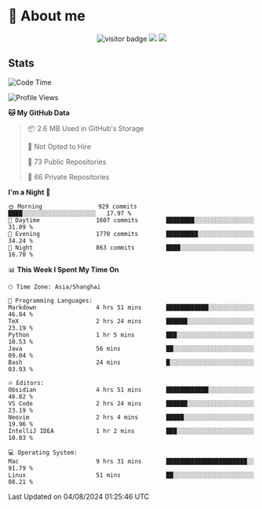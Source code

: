 <!-- ![](https://youpai.roccoshi.top/img/20200804214216.png) -->

# 🧐 About me
 
<p align="center">
<img src="https://visitor-badge.laobi.icu/badge?page_id=Lincest.Lincest&title=hits" alt="visitor badge"/>
<a href="mailto:imroccoshi@gmail.com"><img src="https://img.shields.io/badge/gmail-imroccoshi%40gmail.com-red"></a>
<a href="https://blog.roccoshi.top"><img src="https://img.shields.io/badge/blog-roccoshi-green"></a>
</p>

## Stats

<!--START_SECTION:waka-->
![Code Time](http://img.shields.io/badge/Code%20Time-1%2C450%20hrs%207%20mins-blue)

![Profile Views](http://img.shields.io/badge/Profile%20Views-0-blue)

**🐱 My GitHub Data** 

> 📦 2.6 MB Used in GitHub's Storage 
 > 
> 🚫 Not Opted to Hire
 > 
> 📜 73 Public Repositories 
 > 
> 🔑 66 Private Repositories 
 > 
**I'm a Night 🦉** 

```text
🌞 Morning                929 commits         ████░░░░░░░░░░░░░░░░░░░░░   17.97 % 
🌆 Daytime                1607 commits        ████████░░░░░░░░░░░░░░░░░   31.09 % 
🌃 Evening                1770 commits        █████████░░░░░░░░░░░░░░░░   34.24 % 
🌙 Night                  863 commits         ████░░░░░░░░░░░░░░░░░░░░░   16.70 % 
```


📊 **This Week I Spent My Time On** 

```text
🕑︎ Time Zone: Asia/Shanghai

💬 Programming Languages: 
Markdown                 4 hrs 51 mins       ████████████░░░░░░░░░░░░░   46.84 % 
TeX                      2 hrs 24 mins       ██████░░░░░░░░░░░░░░░░░░░   23.19 % 
Python                   1 hr 5 mins         ███░░░░░░░░░░░░░░░░░░░░░░   10.53 % 
Java                     56 mins             ██░░░░░░░░░░░░░░░░░░░░░░░   09.04 % 
Bash                     24 mins             █░░░░░░░░░░░░░░░░░░░░░░░░   03.93 % 

🔥 Editors: 
Obsidian                 4 hrs 51 mins       ████████████░░░░░░░░░░░░░   46.82 % 
VS Code                  2 hrs 24 mins       ██████░░░░░░░░░░░░░░░░░░░   23.19 % 
Neovim                   2 hrs 4 mins        █████░░░░░░░░░░░░░░░░░░░░   19.96 % 
IntelliJ IDEA            1 hr 2 mins         ███░░░░░░░░░░░░░░░░░░░░░░   10.03 % 

💻 Operating System: 
Mac                      9 hrs 31 mins       ███████████████████████░░   91.79 % 
Linux                    51 mins             ██░░░░░░░░░░░░░░░░░░░░░░░   08.21 % 
```


 Last Updated on 04/08/2024 01:25:46 UTC
<!--END_SECTION:waka-->


